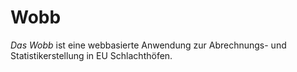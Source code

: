 Wobb
====

_Das Wobb_ ist eine webbasierte Anwendung zur Abrechnungs- und Statistikerstellung in EU Schlachthöfen.